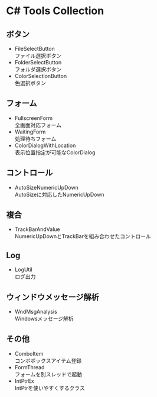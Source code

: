 # C\# Tools Collection
## ボタン
* FileSelectButton<br>ファイル選択ボタン
* FolderSelectButton<br>フォルダ選択ボタン
* ColorSelectionButton<br>色選択ボタン
## フォーム
* FullscreenForm<br>全画面対応フォーム
* WaitingForm<br>処理待ちフォーム
* ColorDialogWithLocation<br>表示位置指定が可能なColorDialog
## コントロール
* AutoSizeNumericUpDown<br>AutoSizeに対応したNumericUpDown
## 複合
* TrackBarAndValue<br>NumericUpDownとTrackBarを組み合わせたコントロール
## Log
* LogUtil<br>ログ出力
## ウィンドウメッセージ解析
* WndMsgAnalysis<br>Windowsメッセージ解析
## その他
* ComboItem<br>コンボボックスアイテム登録
* FormThread<br>フォームを別スレッドで起動
* IntPtrEx<br>IntPtrを使いやすくするクラス

